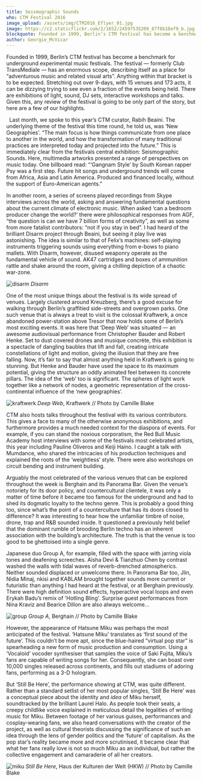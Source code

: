 ```yaml
---
title: Seismographic Sounds
who: CTM Festival 2016
image_upload: /assets/img/CTM2016_Eflyer_01.jpg
image: https://c2.staticflickr.com/2/1652/24597535209_87f8b18ef9_b.jpg
blockquote: Founded in 1999, Berlin’s CTM festival has become a benchmark for underground experimental music festivals. The festival — formerly Club TransMediale — has an enormous scope, describing itself as a place for “adventurous music and related visual arts”.
author: Georgie_McVicar
---
```

Founded in 1999, Berlin’s CTM festival has become a benchmark for underground experimental music festivals. The festival — formerly Club TransMediale — has an enormous scope, describing itself as a place for “adventurous music and related visual arts”. Anything within that bracket is to be expected. Stretching out over 9-days, with 15 venues and 173 acts, it can be dizzying trying to see even a fraction of the events being held. There are exhibitions of light, sound, DJ sets, interactive workshops and talks. Given this, any review of the festival is going to be only part of the story, but here are a few of our highlights. 

  Last month, we spoke to this year’s CTM curator, Rabih Beaini. The underlying theme of the festival this time round, he told us, was ‘New Geographies’. “The main focus is how things communicate from one place to another in the world, and how the transformation of many traditional practices are interpreted today and projected into the future.” This is immediately clear from the festivals central exhibition: Seismographic Sounds. Here, multimedia artworks presented a range of perspectives on music today. One billboard read: “‘Gangnam Style’ by South Korean rapper Psy was a first step. Future hit songs and underground trends will come from Africa, Asia and Latin America. Produced and financed locally, without the support of Euro-American agents.” 

In another room, a series of screens played recordings from Skype interviews across the world, asking and answering fundamental questions about the current climate of electronic music. When asked ‘can a bedroom producer change the world?’ there were philosophical responses from AGF, “the question is can we have 7 billion forms of creativity”, as well as some from more fatalist contributors: “not if you stay in bed”. I had heard of the brilliant Disarm project through Beaini, but seeing it play live was astonishing. The idea is similar to that of Felix’s machines: self-playing instruments triggering sounds using everything from e-bows to piano mallets. With Disarm, however, disused weaponry operate as the fundamental vehicle of sound. AK47 cartridges and boxes of ammunition rattle and shake around the room, giving a chilling depiction of a chaotic war-zone. 

![disarm](https://c2.staticflickr.com/2/1583/24335178414_66579a034b_b.jpg)
_Disarm_

One of the most unique things about the festival is its wide spread of venues. Largely clustered around Kreuzberg, there’s a good excuse for walking through Berlin’s graffitied side-streets and overgrown parks. One such venue that is always a treat to visit is the colossal Kraftwerk, a once abandoned power-station above Tresor that now holds some of Berlin’s most exciting events. It was here that ‘Deep Web’ was situated — an awesome audiovisual performance from Christopher Bauder and Robert Henke. Set to dust covered drones and musique concrète, this exhibition is a spectacle of dangling baubles that lift and fall, creating intricate constellations of light and motion, giving the illusion that they are free falling. Now, it’s fair to say that almost anything held in Kraftwerk is going to stunning. But Henke and Bauder have used the space to its maximum potential, giving the structure an oddly animated feel between its concrete pillars. The idea of the ‘web’ too is significant. The spheres of light work together like a network of nodes, a geometric representation of the cross-continental influence of the ‘new geographies’.

![kraftwerk](https://c2.staticflickr.com/2/1487/24669741600_1c34027e77_b.jpg)
_Deep Web_, Kraftwerk // Photo by Camille Blake

CTM also hosts talks throughout the festival with its various contributors. This gives a face to many of the otherwise anonymous exhibitions, and furthermore provides a much needed context for the diaspora of events. For example, if you can stand the noxious corporatism, the Red Bull Music Academy host interviews with some of the festivals most celebrated artists, this year including Pauline Oliveros and Keiji Haino. I caught a talk with Mumdance, who shared the intricacies of his production techniques and explained the roots of the ‘weightless’ style. There were also workshops on circuit bending and instrument building. 

Arguably the most celebrated of the various venues that can be explored throughout the week is Berghain and its Panorama Bar. Given the venue’s notoriety for its door policy, and countercultural clientele, it was only a matter of time before it became too famous for the underground and had to shed its dogmatic loyalty to the techno genre. This is probably a good thing too, since what’s the point of a counterculture that has its doors closed to difference? It was interesting to hear how the unfamiliar timbre of noise, drone, trap and R&B sounded inside. It questioned a previously held belief that  the dominant rumble of brooding Berlin techno has an inherent association with the building’s architecture. The truth is that the venue is too good to be ghettoised into a single genre. 

Japanese duo Group A, for example, filled with the space with jarring viola tones and deafening screeches. Aïsha Devi & Tianzhuo Chen by contrast washed the walls with tidal waves of reverb-drenched atmospherics. Neither sounded displaced or unwelcome there. In Panorama Bar too, Jlin, Nidia Minaj, nkisi and KABLAM brought together sounds more current or futuristic than anything I had heard at the festival, or at Berghain previously. There were high definition sound effects, hyperactive vocal loops and even Erykah Badu’s remix of 'Hotling Bling'. Surprise guest performances from Nina Kraviz and Bearice Dillon are also always welcome...

![group](https://c2.staticflickr.com/2/1660/24669966340_985fb5b94a_b.jpg)
_Group A_, Berghain // Photo by Camille Blake

However, the appearance of Hatsune Miku was perhaps the most anticipated of the festival. ‘Hatsune Miku’ translates as ‘first sound of the future’. This couldn’t be more apt, since the blue-haired “virtual pop star” is spearheading a new form of music production and consumption. Using a ‘Vocaloid’ vocoder synthesiser that samples the voice of Saki Fujita, Miku’s fans are capable of writing songs for her. Consequently, she can boast over 10,000 singles released across continents, and fills out stadiums of adoring fans, performing as a 3-D hologram. 

But ‘Still Be Here’, the performance showing at CTM, was quite different. Rather than a standard setlist of her most popular singles, ‘Still Be Here’ was a conceptual piece about the identity and _idea_ of Miku herself, soundtracked by the brilliant Laurel Halo. As people took their seats, a creepy childlike voice explained in meticulous detail the legalities of writing music for Miku. Between footage of her various guises, performances and cosplay-wearing fans, we also heard conversations with the creator of the project, as well as cultural theorists discussing the significance of such an idea through the lens of gender politics and the ‘future’ of capitalism. As the pop star’s reality became more and more scrutinised, it became clear that what her fans really love is not so much Miku as an individual, but rather the collective engagement and camaraderie of all her creators. 

![miku](https://c2.staticflickr.com/2/1570/24334828614_c5c316e5e7_b.jpg)
_Still Be Here_, Haus der Kulturen der Welt (HKW) // Photo by Camille Blake